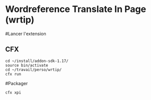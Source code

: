 # Wordreference Translate In Page (wrtip)

#Lancer  l'extension

## CFX

```
cd ~/install/addon-sdk-1.17/
source bin/activate
cd ~/travail/perso/wrtip/
cfx run
```

#Packager

```
cfx xpi
```